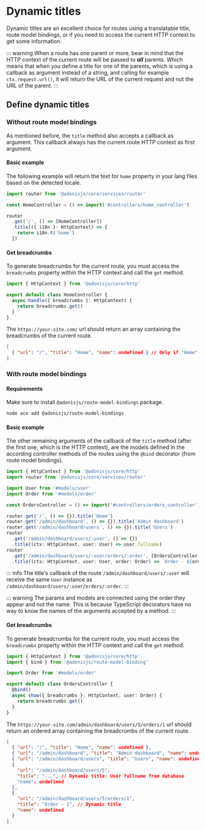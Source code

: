 # Dynamic titles

Dynamic titles are an excellent choice for routes using a translatable title, route model bindings, or if you need to access the current HTTP context to get some information.

::: warning
When a route has one parent or more, bear in mind that the HTTP context of the current route will be passed to **_all_** parents. Which means that when you define a title for one of the parents, which is using a callback as argument instead of a string, and calling for example `ctx.request.url()`, it will return the URL of the current request and not the URL of the parent.
:::

## Define dynamic titles

### Without route model bindings

As mentioned before, the `title` method also accepts a callback as argument. This callback always has the current route HTTP context as first argument.

#### Basic example

The following example will return the text for `home` property in your lang files based on the detected locale.

```ts
import router from '@adonisjs/core/services/router'

const HomeController = () => import('#controllers/home_controller')

router
  .get('/', () => [HomeController])
  .title(({ i18n }: HttpContext) => {
    return i18n.t('home')
  })
```

#### Get breadcrumbs

To generate breadcrumbs for the current route, you must access the `breadcrumbs` property within the HTTP context and call the `get` method.

```typescript
import { HttpContext } from '@adonisjs/core/http'

export default class HomeController {
  async handle({ breadcrumbs }: HttpContext) {
    return breadcrumbs.get()
  }
}
```

The `https://your-site.com/` url should return an array containing the breadcrumbs of the current route.

```json
[
  { "url": "/", "title": "Home", "name": undefined } // Only if "Home" is actually defined in a lang file
]
```

### With route model bindings

#### Requirements

Make sure to install `@adonisjs/route-model-bindings` package.

```sh
node ace add @adonisjs/route-model-bindings
```

#### Basic example

The other remaining arguments of the callback of the `title` method (after the first one, which is the HTTP context), are the models defined in the according controller methods of the routes using the `@bind` decorator (from route model bindings).

```typescript
import { HttpContext } from '@adonisjs/core/http'
import router from '@adonisjs/core/services/router'

import User from '#models/user'
import Order from '#models/order'

const OrdersController = () => import('#controllers/orders_controller')

router.get('/', () => {}).title('Home')
router.get('/admin/dashboard', () => {}).title('Admin dashboard')
router.get('/admin/dashboard/users', () => {}).title('Users')
router
  .get('/admin/dashboard/users/:user', () => {})
  .title((ctx: HttpContext, user: User) => user.fullname)
router
  .get('/admin/dashboard/users/:user/orders/:order', [OrdersController, 'show'])
  .title((ctx: HttpContext, user: User, order: Order) => `Order - ${order.id}`)
```

::: info
The title's callback of the route `/admin/dashboard/users/:user` will receive the same `User` instance as `/admin/dashboard/users/:user/orders/:order`.
:::

::: warning
The params and models are connected using the order they appear and not the name. This is because TypeScript decorators have no way to know the names of the arguments accepted by a method.
:::

#### Get breadcrumbs

To generate breadcrumbs for the current route, you must access the `breadcrumbs` property within the HTTP context and call the `get` method.

```typescript
import { HttpContext } from '@adonisjs/core/http'
import { bind } from '@adonisjs/route-model-binding'

import Order from '#models/order'

export default class OrdersController {
  @bind()
  async show({ breadcrumbs }: HttpContext, user: Order) {
    return breadcrumbs.get()
  }
}
```

The `https://your-site.com/admin/dashboard/users/5/orders/1` url should return an ordered array containing the breadcrumbs of the current route.

```json
[
  { "url": "/", "title": "Home", "name": undefined },
  { "url": "/admin/dashboard", "title": "Admin dashboard", "name": undefined },
  { "url": "/admin/dashboard/users", "title": "Users", "name": undefined },
  {
    "url": "/admin/dashboard/users/5",
    "title": "...", // Dynamic title: User fullname from database
    "name": undefined
  },
  {
    "url": "/admin/dashboard/users/5/orders/1",
    "title": "Order - 1", // Dynamic title
    "name": undefined
  }
]
```
